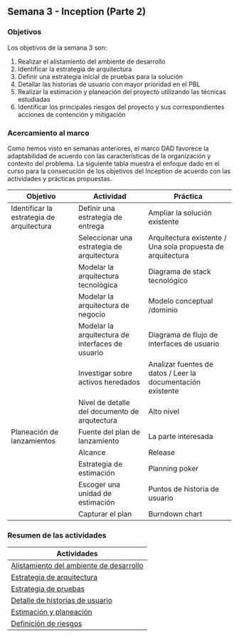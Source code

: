 ## Semana 3 - Inception (Parte 2)

### Objetivos

Los objetivos de la semana 3 son:

1. Realizar el alistamiento del ambiente de desarrollo
2. Identificar la estrategia de arquitectura
3. Definir una estrategia inicial de pruebas para la solución
4. Detallar las historias de usuario con mayor prioridad en el PBL
5. Realizar la estimación y planeación del proyecto utilizando las técnicas estudiadas
6. Identificar los principales riesgos del proyecto y sus correspondientes acciones de contención y mitigación 
 
### Acercamiento al marco

Como hemos visto en semanas anteriores, el marco DAD favorece la adaptabilidad de acuerdo con las características de la organización y contexto del problema. La siguiente tabla muestra el enfoque dado en el curso para la consecución de los objetivos del Inception de acuerdo con las actividades y prácticas propuestas.

| Objetivo                                  | Actividad                                        | Práctica                                                    |
|-------------------------------------------|--------------------------------------------------|-------------------------------------------------------------|
| Identificar la estrategia de arquitectura | Definir una estrategia de entrega                | Ampliar la solución existente                               |
|                                           | Seleccionar una estrategia de arquitectura       | Arquitectura existente / Una sola propuesta de arquitectura |
|                                           | Modelar la arquitectura tecnológica              | Diagrama de stack tecnológico                               |
|                                           | Modelar la arquitectura de negocio               | Modelo conceptual /dominio                                  |
|                                           | Modelar la arquitectura de interfaces de usuario | Diagrama de flujo de interfaces de usuario                  |
|                                           | Investigar sobre activos heredados               | Analizar fuentes de datos / Leer la documentación existente |
|                                           | Nivel de detalle del documento de arqutectura    | Alto nivel                                                  |
| Planeación de lanzamientos                | Fuente del plan de lanzamiento                   | La parte interesada                                         |
|                                           | Alcance                                          | Release                                                     |
|                                           | Estrategia de estimación                         | Planning poker                                              |
|                                           | Escoger una unidad de estimación                 | Puntos de historia de usuario                               |
|                                           | Capturar el plan                                 | Burndown chart                                              |


### Resumen de las actividades

| Actividades   |
|---------------|
| [Alistamiento del ambiente de desarrollo](https://avargas20.github.io/MISW-Procesos/semanas/semana3/s3_alistamiento)  |
| [Estrategia de arquitectura](https://avargas20.github.io/MISW-Procesos/semanas/semana3/s3_arquitectura)  |
| [Estrategia de pruebas](https://avargas20.github.io/MISW-Procesos/semanas/semana3/s3_pruebas)  |
| [Detalle de historias de usuario](https://avargas20.github.io/MISW-Procesos/semanas/semana3/s3_detalle_hu)  |
| [Estimación y planeación](https://avargas20.github.io/MISW-Procesos/semanas/semana3/s3_planeacion)|
| [Definición de riesgos](https://avargas20.github.io/MISW-Procesos/semanas/semana3/s3_riesgos)|
